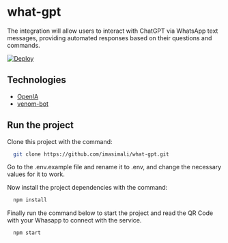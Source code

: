 # what-gpt

The integration will allow users to interact with ChatGPT via WhatsApp text messages, providing automated responses based on their questions and commands.

[![Deploy](https://www.herokucdn.com/deploy/button.svg)](https://heroku.com/deploy)

## Technologies

- [OpenIA](https://beta.openai.com/)
- [venom-bot](https://github.com/orkestral/venom)

## Run the project

Clone this project with the command:

```bash
  git clone https://github.com/imasimali/what-gpt.git
```

Go to the .env.example file and rename it to .env, and change the necessary values ​​for it to work.

Now install the project dependencies with the command:

```bash
  npm install
```

Finally run the command below to start the project and read the QR Code with your Whasapp to connect with the service.

```bash
  npm start
```

